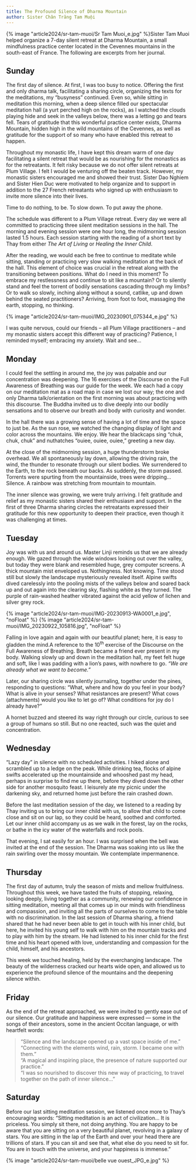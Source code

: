 ```yaml
---
title: The Profound Silence of Dharma Mountain
author: Sister Chân Trăng Tam Muội
---
```


<div class="editors-preface"><p>{% image "article2024/sr-tam-muoi/Sr Tam Muoi_e.jpg" %}Sister Tam Muoi helped organize a 7-day silent retreat at Dharma Mountain, a small mindfulness practice center located in the Cevennes mountains in the south-east of France. The following are excerpts from her journal.</p></div>

## Sunday

The first day of silence. At first, I was too busy to notice. Offering the first and only dharma talk, facilitating a sharing circle, organizing the texts for the meditations, my “busyness” continued. Even so, while sitting in meditation this morning, when a deep silence filled our spectacular meditation hall (a yurt perched high on the rocks), as I watched the clouds playing hide and seek in the valleys below, there was a letting go and tears fell. Tears of gratitude that this wonderful practice center exists, Dharma Mountain, hidden high in the wild mountains of the Cevennes, as well as gratitude for the support of so many who have enabled this retreat to happen.

Throughout my monastic life, I have kept this dream warm of one day facilitating a silent retreat that would be as nourishing for the monastics as for the retreatants. It felt risky because we do not offer silent retreats at Plum Village. I felt I would be venturing off the beaten track. However, my monastic sisters encouraged me and showed their trust. Sister Dao Nghiem and Sister Hien Duc were motivated to help organize and to support in addition to the 27 French retreatants who signed up with enthusiasm to invite more silence into their lives.

Time to do nothing, to be. To slow down. To put away the phone.

The schedule was different to a Plum Village retreat. Every day we were all committed to practicing three silent meditation sessions in the hall. The morning and evening session were one hour long, the midmorning session lasted 1.5 hours. Each session starting with the reading of a short text by Thay from either *The Art of Living* or *Healing the Inner Child*.

After the reading, we would each be free to continue to meditate while sitting, standing or practicing very slow walking meditation at the back of the hall. This element of choice was crucial in the retreat along with the transitioning between positions. What do I need in this moment? To embrace my restlessness and continue to sit like a mountain? Or to silently stand and feel the torrent of bodily sensations cascading through my limbs? Or to walk so slowly, inching along without a sound, catlike, up and down behind the seated practitioners? Arriving, from foot to foot, massaging the earth, stopping, no thinking.

{% image "article2024/sr-tam-muoi/IMG_20230901_075344_e.jpg" %}

I was quite nervous, could our friends – all Plum Village practitioners – and my monastic sisters accept this different way of practicing? Patience, I reminded myself; embracing my anxiety. Wait and see…

## Monday

I could feel the settling in around me, the joy was palpable and our concentration was deepening. The 16 exercises of the Discourse on the Full Awareness of Breathing was our guide for the week. We each had a copy on our meditation mat as a road map in case we lost our way; the one and only Dharma talk/orientation on the first morning was about practicing with this discourse. The Buddha invited us to dive deeply into our bodily sensations and to observe our breath and body with curiosity and wonder.

In the hall there was a growing sense of having a lot of time and the space to just be. As the sun rose, we watched the changing display of light and color across the mountains. We enjoy. We hear the blackcaps sing “chuk, chuk, chuk” and nuthatches “ouiee, ouiee, ouiee,” greeting a new day.

At the close of the midmorning session, a huge thunderstorm broke overhead. We all spontaneously lay down, allowing the driving rain, the wind, the thunder to resonate through our silent bodies. We surrendered to the Earth, to the rock beneath our backs. As suddenly, the storm passed. Torrents were spurting from the mountainside, trees were dripping… Silence. A rainbow was stretching from mountain to mountain.

The inner silence was growing, we were truly arriving. I felt gratitude and relief as my monastic sisters shared their enthusiasm and support. In the first of three Dharma sharing circles the retreatants expressed their gratitude for this new opportunity to deepen their practice, even though it was challenging at times.

## Tuesday

Joy was with us and around us. Master Linji reminds us that we are already enough. We gazed through the wide windows looking out over the valley, but today they were blank and resembled huge, grey computer screens. A thick mountain mist enveloped us. Nothingness. Not knowing. Time stood still but slowly the landscape mysteriously revealed itself. Alpine swifts dived carelessly into the pooling mists of the valleys below and soared back up and out again into the clearing sky, flashing white as they turned. The purple of rain-washed heather vibrated against the acid yellow of lichen and silver grey rock.

{% image "article2024/sr-tam-muoi/IMG-20230913-WA0001_e.jpg", "noFloat" %}
{% image "article2024/sr-tam-muoi/IMG_20230922_105816.jpg", "noFloat" %}

Falling in love again and again with our beautiful planet; here, it is easy to gladden the mind.<span class="note">A reference to the 10<sup>th</sup> exercise of the Discourse on the Full Awareness of Breathing.</span> Breath became a friend ever present in my body. Walking slowly up and down in the meditation hall, my feet felt huge and soft, like I was padding with a lion’s paws, with nowhere to go. *“We are already what we want to become.”*

Later, our sharing circle was silently journaling, together under the pines, responding to questions: “What, where and how do you feel in your body? What is alive in your senses? What resistances are present? What cows (attachments) would you like to let go of? What conditions for joy do I already have?”

A hornet buzzed and steered its way right through our circle, curious to see a group of humans so still. But no one reacted, such was the quiet and concentration.

## Wednesday

“Lazy day” in silence with no scheduled activities. I hiked alone and scrambled up to a ledge on the peak. While drinking tea, flocks of alpine swifts accelerated up the mountainside and whooshed past my head, perhaps in surprise to find me up there, before they dived down the other side for another mosquito feast. I leisurely ate my picnic under the darkening sky, and returned home just before the rain crashed down.

Before the last meditation session of the day, we listened to a reading by Thay inviting us to bring our inner child with us, to allow that child to come close and sit on our lap, so they could be heard, soothed and comforted. Let our inner child accompany us as we walk in the forest, lay on the rocks, or bathe in the icy water of the waterfalls and rock pools.

That evening, I sat easily for an hour. I was surprised when the bell was invited at the end of the session. The Dharma was soaking into us like the rain swirling over the mossy mountain. We contemplate impermanence.

## Thursday

The first day of autumn, truly the season of mists and mellow fruitfulness. Throughout this week, we have tasted the fruits of stopping, relaxing, looking deeply, living together as a community, renewing our confidence in sitting meditation, meeting all that comes up in our minds with friendliness and compassion, and inviting all the parts of ourselves to come to the table with no discrimination. In the last session of Dharma sharing, a friend shared that he had never been able to get in touch with his inner child, but here, he invited his young self to walk with him on the mountain tracks and to play with him by the stream. He had listened to his inner child for the first time and his heart opened with love, understanding and compassion for the child, himself, and his ancestors.

This week we touched healing, held by the everchanging landscape. The beauty of the wilderness cracked our hearts wide open, and allowed us to experience the profound silence of the mountains and the deepening silence within.

## Friday

As the end of the retreat approached, we were invited to gently ease out of our silence. Our gratitude and happiness were expressed — some in the songs of their ancestors, some in the ancient Occitan language, or with heartfelt words:

> “Silence and the landscape opened up a vast space inside of me.”  
> “Connecting with the elements wind, rain, storm. I became one with them.”  
> “A magical and inspiring place, the presence of nature supported our practice.”  
> “I was so nourished to discover this new way of practicing, to travel together on the path of inner silence…”

## Saturday

Before our last sitting meditation session, we listened once more to Thay’s encouraging words: “Sitting meditation is an act of civilization… It is priceless. You simply sit there, not doing anything. You are happy to be aware that you are sitting on a very beautiful planet, revolving in a galaxy of stars. You are sitting in the lap of the Earth and over your head there are trillions of stars. If you can sit and see that, what else do you need to sit for. You are in touch with the universe, and your happiness is immense.”

<div class="article-end"></div>

{% image "article2024/sr-tam-muoi/belle vue ouest_JPG_e.jpg" %}
